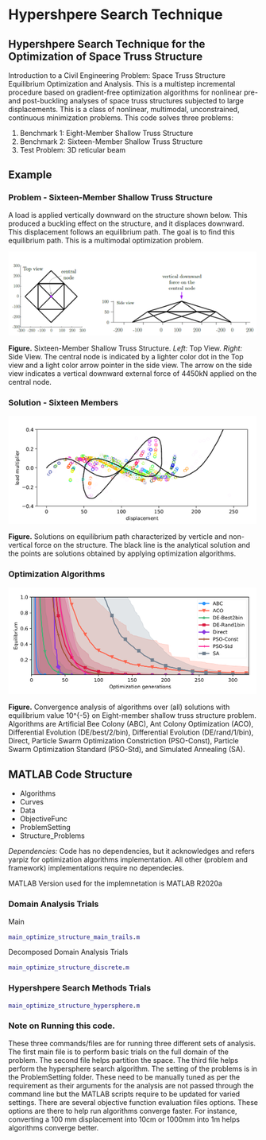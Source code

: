 # Hypershpere Search Technique
## Hypershpere Search Technique for the Optimization of Space Truss Structure
Introduction to a Civil Engineering Problem: Space Truss Structure Equilibrium Optimization and Analysis. This is a multistep incremental procedure based on gradient-free optimization algorithms for nonlinear pre- and post-buckling analyses of space truss structures subjected to large displacements. This is a class of nonlinear, multimodal, unconstrained, continuous minimization problems. This code solves three problems:  
1. Benchmark 1: Eight-Member Shallow Truss Structure
2. Benchmark 2: Sixteen-Member Shallow Truss Structure 
3. Test Problem: 3D reticular beam 

## Example 

### Problem - Sixteen-Member Shallow Truss Structure
A load is applied vertically downward on the structure shown below. This produced a buckling effect on the structure, and it displaces downward. This displacement follows an equilibrium path. The goal is to find this equilibrium path. This is a multimodal optimization problem.

<img src="https://github.com/VarunKumarOjha/equilibrium/blob/main/imgs/sixteen_member.png" alt="drawing" width="500"/>
<!--- ![](https://github.com/VarunKumarOjha/equilibrium/blob/main/imgs/sixteen_member.png) -->

**Figure.** Sixteen-Member Shallow Truss Structure. _Left:_ Top View. _Right:_ Side View. The central node is indicated by a lighter color dot in the Top view and a light color arrow pointer in the side view. The arrow on the side view indicates a vertical downward external force of 4450kN applied on the central node.

### Solution - Sixteen Members

<img src="https://github.com/VarunKumarOjha/equilibrium/blob/main/imgs/sixteen_member_sol.png" alt="drawing" width="500"/>

**Figure.** Solutions on equilibrium path characterized by verticle and non-vertical force on the structure.  The black line is the analytical solution and the points are solutions obtained by applying optimization algorithms.

### Optimization Algorithms

<img src="https://github.com/VarunKumarOjha/equilibrium/blob/main/imgs/algorithms.png" alt="drawing" width="500"/>

**Figure.** Convergence analysis of algorithms over (all) solutions with equilibrium value 10^{-5} on Eight-member shallow truss structure problem. Algorithms are Artificial Bee Colony (ABC), Ant Colony Optimization (ACO), Differential Evolution (DE/best/2/bin), Differential Evolution (DE/rand/1/bin), Direct, Particle Swarm Optimization Constriction (PSO-Const), Particle Swarm Optimization Standard  (PSO-Std), and Simulated Annealing (SA).

## MATLAB Code Structure

- Algorithms
- Curves
- Data
- ObjectiveFunc
- ProblemSetting
- Structure_Problems

_Dependencies:_ Code has no dependencies, but it acknowledges and refers yarpiz for optimization algorithms implementation. All other (problem and framework) implementations require no dependecies. 

MATLAB Version used for the implemnetation is MATLAB R2020a


### Domain Analysis Trials

Main
```Matlab
main_optimize_structure_main_trails.m
```
Decomposed Domain Analysis Trials
```Matlab
main_optimize_structure_discrete.m
```

### Hypershpere Search Methods Trials
```Matlab
main_optimize_structure_hypersphere.m
```
### Note on Running this code.
These three commands/files are for running three different sets of analysis. The first main file is to perform basic trials on the full domain of the problem. The second file helps partition the space. The third file helps perform the hypersphere search algorithm. The setting of the problems is in the ProblemSetting folder. These need to be manually tuned as per the requirement as their arguments for the analysis are not passed through the command line but the MATLAB scripts require to be updated for varied settings. There are several objective function evaluation files options. These options are there to help run algorithms converge faster. For instance, converting a 100 mm displacement into 10cm or 1000mm into 1m helps algorithms converge better. 


